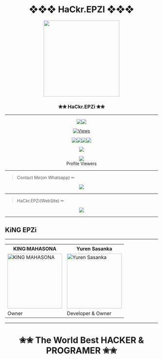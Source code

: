 <div align="center"><h1>❖❖❖ HaCkr.EPZI ❖❖❖</h1><a href="https://github.com/KING-MAHASONA-crew"><img src="https://i.ibb.co/txQg1mR/MAHASONA-WHATSAPP-BOT-ALIVE-IMAJE.png" width="250" height="250"></a><h3>✬✬ HaCkr.EPZi ✬✬</h3></div>


***

<p align="center"><a href="httsp://github.com/KING-MAHASONA-crew"><img src="https://img.shields.io/docker/pulls/ravindu01manoj/sewqueen?style=for-the-badge&logo=docker&label=Docker+Pulls&color=blueviolet"></a><a href="https://github.com/KING-MAHASONA-crew"><img src="https://img.shields.io/docker/image-size/ravindu01manoj/sewqueen?style=for-the-badge&logo=docker&label=Image Size&color=blueviolet"></a></p><p align="center"><a href="https://github.com/KING-MAHASONA-crew"><img src="https://hits.seeyoufarm.com/api/count/incr/badge.svg?url=https%3A%2F%2Fgithub.com%2Fravindu01manoj%2FSew-Queen&count_bg=%2379C83D&title_bg=%23555555&icon=gitpod.svg&icon_color=%23E7E7E7&title=Views&edge_flat=false" alt="Views"/></a></a></p><p align="center"><a href="httsp://github.com/KING-MAHASONA-crew"><img src="https://img.shields.io/github/repo-size/ravindu01manoj/Sew-Queen?color=00ff00&label=Repo%20Size&style=flat-square"></a><a href="httsp://github.com/KING-MAHASONA"><img src="https://img.shields.io/github/license/ravindu01manoj/Sew-Queen?color=00ff00&label=License&style=flat-square"></a><a href="httsp://github.com/KING-MAHASONA-crew"><img src="https://img.shields.io/github/languages/top/ravindu01manoj/Sew-Queen?color=00ff00&label=Python&style=flat-square"></a><a href="httsp://github.com/KING-MAHASONA-crew"><img src="https://img.shields.io/badge/Programmer-Yuren%20Sasanka-blueviolet"></a></p><p align="center"><a href="https://t.me/KING_MAHASONA"><img src="https://img.shields.io/badge/Contact%20Me%20On%20Telegrame-Yuren_Sasanka-success"></a></p>
<div align="center"><img src="https://profile-counter.glitch.me/ravindu01manoj/count.svg" /><br>Profile Viewers</div>



***
> Contact Me(on Whatsapp) ✏
<div align="center"><a href="http://wa.me/94759554531"><img src="https://img.shields.io/badge/Contact%20Me%20On%20Whatsapp-EPZI-success"></a></div>

---
> HaCkr.EPZi(WebSite) ✏
<div align="center"><a href="http://www.hackr-epzi.ml/"><img src="https://img.shields.io/badge/Website-hackr_epzi.ml-success"></a></div>

***
<div aline='center'><h2> KiNG EPZi </h2></div>

***


<table><tr><th>KING:MAHASONA</th><th>Yuren Sasanka </th></tr><td><a href="https://github.com/KING-MAHASONA-crew"><img src="https://i.ibb.co/txQg1mR/MAHASONA-WHATSAPP-BOT-ALIVE-IMAJE.png" width="180" alt="KING MAHASONA"></a></td><td><a href="https://github.com/sasanka-bro"><img src="https://i.ibb.co/pJ6B88w/IMG-20220217-093004-114.jpg" width="180" alt="Yuren Sasanka"></a></td></tr><tr><td>Owner</td><td>Developer & Owner </td></tr></tr></table>


***
<div align="center"><h1>✬✬ The World Best HACKER & PROGRAMER ✬✬</h1><a href="https://github.com/KING-MAHASONA-crew/"></a></div>

